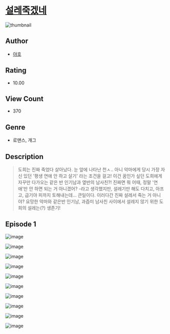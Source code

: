 # [설레죽겠네](https://comic.naver.com/challenge/list?titleId=810194)
![thumbnail](https://image-comic.pstatic.net/user_contents_data/challenge_comic/2023/05/24/305716/upload_7149855165467930933_480x623.jpeg)

## Author
- [야호](https://comic.naver.com/artistTitle?id=305716)

## Rating
- 10.00

## View Count
- 370

## Genre
- 로맨스, 개그

## Description
> 도희는 진짜 죽었다 살아났다. 눈 앞에 나타난 천ㅅ.. 아니 악마에게 당시 가장 자신 있던 '평생 연애 안 하고 살기' 라는 조건을 걸고! 이건 꿈인가 싶던 도희에게 자꾸만 다가오는 같은 반 인기남과 옆반의 남사친?! 진짜면 뭐 어때, 정말 '연애'만 안 하면 되는 거 아니겠어? -라고 생각했지만, 설레기만 해도 다치고, 아프고, 급기야 피까지 토해내는데... 큰일이다. 이러다간 진짜 설레서 죽는 거 아니야? 요망한 악마와 같은반 인기남, 과즙미 남사친 사이에서 설레지 않기 위한 도희의 설레는(?) 생존기!


## Episode 1
![image](https://image-comic.pstatic.net/user_contents_data/challenge_comic/2023/05/24/305716/upload_3546363920408207922.jpeg)

![image](https://image-comic.pstatic.net/user_contents_data/challenge_comic/2023/05/23/305716/upload_7377566219063669861.jpeg)

![image](https://image-comic.pstatic.net/user_contents_data/challenge_comic/2023/05/23/305716/upload_7005127536597361253.jpeg)

![image](https://image-comic.pstatic.net/user_contents_data/challenge_comic/2023/05/23/305716/upload_7233687429446842424.jpeg)

![image](https://image-comic.pstatic.net/user_contents_data/challenge_comic/2023/05/23/305716/upload_3761405317911830881.jpeg)

![image](https://image-comic.pstatic.net/user_contents_data/challenge_comic/2023/05/23/305716/upload_7366027758603090225.jpeg)

![image](https://image-comic.pstatic.net/user_contents_data/challenge_comic/2023/05/23/305716/upload_4049130108448028984.jpeg)

![image](https://image-comic.pstatic.net/user_contents_data/challenge_comic/2023/05/23/305716/upload_3558796300196524338.jpeg)

![image](https://image-comic.pstatic.net/user_contents_data/challenge_comic/2023/05/23/305716/upload_7364570880748828724.jpeg)

![image](https://image-comic.pstatic.net/user_contents_data/challenge_comic/2023/05/23/305716/upload_7075776484360796465.jpeg)
